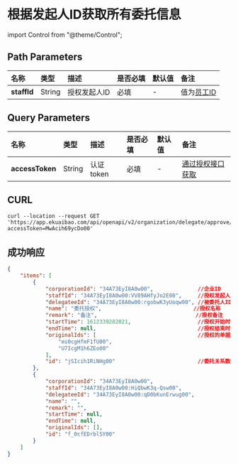 # 根据发起人ID获取所有委托信息

import Control from "@theme/Control";

<Control
method="GET"
url="/api/openapi/v2/organization/delegate/approve/$`staffId`"
/>

## Path Parameters

| 名称 | 类型 | 描述 | 是否必填 | 默认值 | 备注 |
| :--- | :--- | :--- | :--- |:--- | :--- |
| **staffId** | String | 授权发起人ID | 必填 | - | 值为[员工ID](/docs/open-api/corporation/get-staff-ids) |

## Query Parameters

| 名称 | 类型 | 描述 | 是否必填 | 默认值 | 备注 |
| :--- | :--- | :--- | :--- |:--- | :--- |
| **accessToken** | String | 认证token | 必填 | - | [通过授权接口获取](/docs/open-api/getting-started/auth) |

## CURL
```shell
curl --location --request GET 'https://app.ekuaibao.com/api/openapi/v2/organization/delegate/approve/$34A73EyI8A0w00:VV89AHfyJo2E00?accessToken=MwAcih69ycDo00'
```

## 成功响应
```json
{
    "items": [
        {
            "corporationId": "34A73EyI8A0w00",              //企业ID
            "staffId": "34A73EyI8A0w00:VV89AHfyJo2E00",     //授权发起人ID
            "delegateeId": "34A73EyI8A0w00:rgobwK3yUoqw00", //被委托人ID
            "name": "委托授权",                             //授权名称
            "remark": "备注",                               //授权备注
            "startTime": 1612339282021,                     //授权开始时间
            "endTime": null,                                //授权结束时间
            "originalIds": [                                //授权的单据源模板ID集合
                "ms0cgHfmF1fU00",
                "U7IcgM1h6ZEo00"
            ],
            "id": "jSIcih1RiNHg00"                          //委托关系数据ID
        },
        {
            "corporationId": "34A73EyI8A0w00",
            "staffId": "34A73EyI8A0w00:HiQbwK3q-Qsw00",
            "delegateeId": "34A73EyI8A0w00:qD0bKunErwug00",
            "name": "",
            "remark": "",
            "startTime": null,
            "endTime": null,
            "originalIds": [],
            "id": "f_0cfEDrblSY00"
        }
    ]
}
```
